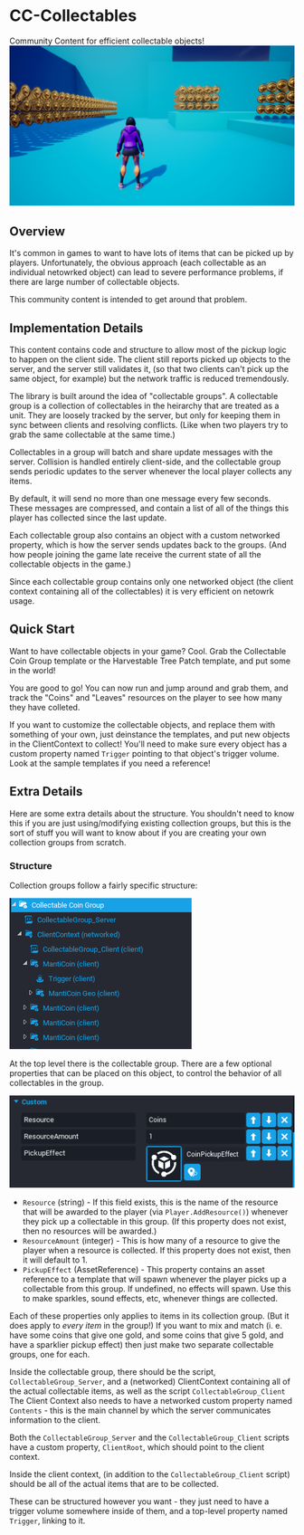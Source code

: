 # CC-Collectables
Community Content for efficient collectable objects!
![My image](https://github.com/Core-Team-META/CC-Collectables/blob/master/ReadmeImages/HeaderImage.png?raw=true)

## Overview

It's common in games to want to have lots of items that can be picked up by players.  Unfortunately, the
obvious approach (each collectable as an individual netowrked object) can lead to severe performance
problems, if there are large number of collectable objects.

This community content is intended to get around that problem.


## Implementation Details

This content contains code and structure to allow most of the pickup logic to happen on the client side.
The client still reports picked up objects to the server, and the server still validates it, (so that
two clients can't pick up the same object, for example) but the network traffic is reduced tremendously.

The library is built around the idea of "collectable groups".  A collectable group is a collection of
collectables in the heirarchy that are treated as a unit.  They are loosely tracked by the server, but
only for keeping them in sync between clients and resolving conflicts.  (Like when two players try to
grab the same collectable at the same time.)

Collectables in a group will batch and share update messages with the server.  Collision is handled
entirely client-side, and the collectable group sends periodic updates to the server whenever the
local player collects any items.

By default, it will send no more than one message every few seconds.  These messages are compressed,
and contain a list of all of the things this player has collected since the last update.

Each collectable group also contains an object with a custom networked property, which is how the
server sends updates back to the groups.  (And how people joining the game late receive the current
state of all the collectable objects in the game.)

Since each collectable group contains only one networked object (the client context containing all
of the collectables) it is very efficient on netowrk usage.


## Quick Start

Want to have collectable objects in your game?  Cool.  Grab the Collectable Coin Group template
or the Harvestable Tree Patch template, and put some in the world!

You are good to go!  You can now run and jump around and grab them, and track the "Coins" and "Leaves"
resources on the player to see how many they have colleted.

If you want to customize the collectable objects, and replace them with something of your own,
just deinstance the templates, and put new objects in the ClientContext to collect!  You'll need
to make sure every object has a custom property named `Trigger` pointing to that object's trigger
volume.  Look at the sample templates if you need a reference!


## Extra Details

Here are some extra details about the structure.  You shouldn't need to know this if you are just
using/modifying existing collection groups, but this is the sort of stuff you will want to
know about if you are creating your own collection groups from scratch.

### Structure

Collection groups follow a fairly specific structure:

![My image](https://github.com/Core-Team-META/CC-Collectables/blob/master/ReadmeImages/BasicStructure.png?raw=true)

At the top level there is the collectable group.  There are a few optional properties that can be placed
on this object, to control the behavior of all collectables in the group.

![My image](https://github.com/Core-Team-META/CC-Collectables/blob/master/ReadmeImages/CollectableProperties.png?raw=true)

* `Resource` (string) - If this field exists, this is the name of the resource that will be awarded to the player (via `Player.AddResource()`)
  whenever they pick up a collectable in this group.  (If this property does not exist, then no resources will be awarded.)
* `ResourceAmount` (integer) - This is how many of a resource to give the player when a resource is collected.  If this property does
  not exist, then it will default to 1.
* `PickupEffect` (AssetReference) - This property contains an asset reference to a template that will spawn whenever the player picks up
  a collectable from this group.  If undefined, no effects will spawn.  Use this to make sparkles, sound effects, etc, whenever things
  are collected.

Each of these properties only applies to items in its collection group.  (But it does apply to *every item* in the group!)  If you want to mix
and match (i. e. have some coins that give one gold, and some coins that give 5 gold, and have a sparklier pickup effect) then
just make two separate collectable groups, one for each.

Inside the collectable group, there should be the script, `CollectableGroup_Server`, and a (networked) ClientContext
containing all of the actual collectable items, as well as the script `CollectableGroup_Client`  The Client Context
also needs to have a networked custom property named `Contents` - this is the main channel by which the server
communicates information to the client.

Both the `CollectableGroup_Server` and the `CollectableGroup_Client` scripts have a custom property, `ClientRoot`,
which should point to the client context.

Inside the client context, (in addition to the `CollectableGroup_Client` script) should be all of the actual items
that are to be collected.

These can be structured however you want - they just need to have a trigger volume somewhere inside of them, and a
top-level property named `Trigger`, linking to it.
